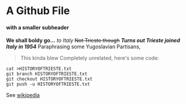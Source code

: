 # A Github File
#### with a smaller subheader
**We shall boldy go...** *to Italy*
~~Not Trieste though~~ ***Turns out Trieste joined Italy in 1954***
Paraphrasing some Yugoslavian Partisans, 
> This kinda blew
Completely unrelated, here's some code:
```
cat >HISTORYOFTRIESTE.txt 
git branch HISTORYOFTRIESTE.txt
git checkout HISTORYOFTRIESTE.txt
git push -u HISTORYOFTRIESTE.txt
```
See [wikipedia](https://en.wikipedia.org/wiki/Trieste)


